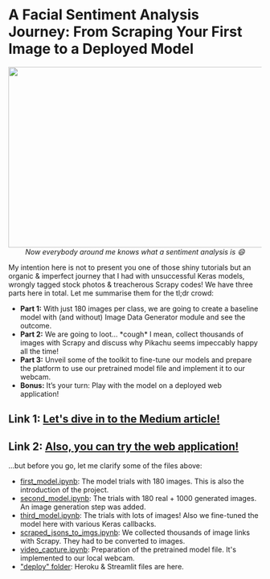# A Facial Sentiment Analysis Journey: From Scraping Your First Image to a Deployed Model
<p align="center">
  <img width="640" height="360" src="https://miro.medium.com/max/640/1*tLpUlxNvKeXh8XUEvaCGPQ.gif"><br>
  <i>Now everybody around me knows what a sentiment analysis is 😄️</i>
</p>
My intention here is not to present you one of those shiny tutorials but an organic & imperfect journey that I had with unsuccessful Keras models, wrongly tagged stock photos & treacherous Scrapy codes! We have three parts here in total. Let me summarise them for the tl;dr crowd:<br>

* **Part 1:** With just 180 images per class, we are going to create a baseline model with (and without) Image Data Generator module and see the outcome.<br>
* **Part 2:** We are going to loot… \*cough\* I mean, collect thousands of images with Scrapy and discuss why Pikachu seems impeccably happy all the time!<br>
* **Part 3:** Unveil some of the toolkit to fine-tune our models and prepare the platform to use our pretrained model file and implement it to our webcam.<br>
* **Bonus:** It’s your turn: Play with the model on a deployed web application!<br>
## Link 1: [Let's dive in to the Medium article!](https://gulmert89.medium.com/facial-sentiment-analysis-by-using-scrapy-and-keras-9d8c20246895)
## Link 2: [Also, you can try the web application!](https://facialsentimentanalysis.herokuapp.com/)

...but before you go, let me clarify some of the files above:<br>
* [first_model.ipynb](https://github.com/gulmert89/projects/blob/main/facial_sentiment_analysis/first_model.ipynb): The model trials with 180 images. This is also the introduction of the project.
* [second_model.ipynb](https://github.com/gulmert89/projects/blob/main/facial_sentiment_analysis/second_model.ipynb): The trials with 180 real + 1000 generated images. An image generation step was added.
* [third_model.ipynb](https://github.com/gulmert89/projects/blob/main/facial_sentiment_analysis/third_model.ipynb): The trials with lots of images! Also we fine-tuned the model here with various Keras callbacks.
* [scraped_jsons_to_imgs.ipynb](https://github.com/gulmert89/projects/blob/main/facial_sentiment_analysis/scraped_jsons_to_imgs.ipynb): We collected thousands of image links with Scrapy. They had to be converted to images.
* [video_capture.ipynb](https://github.com/gulmert89/projects/blob/main/facial_sentiment_analysis/video_capture.ipynb): Preparation of the pretrained model file. It's implemented to our local webcam.
* ["deploy" folder](https://github.com/gulmert89/projects/tree/main/facial_sentiment_analysis/deploy): Heroku & Streamlit files are here.
